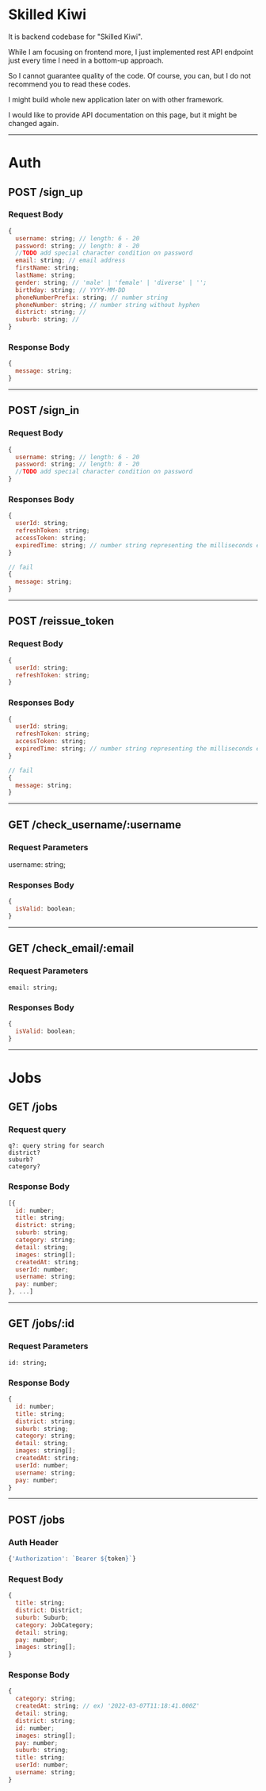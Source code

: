 # Skilled Kiwi

It is backend codebase for "Skilled Kiwi".

While I am focusing on frontend more, I just implemented rest API endpoint just every time I need in a bottom-up approach.

So I cannot guarantee quality of the code. Of course, you can, but I do not recommend you to read these codes.

I might build whole new application later on with other framework.

I would like to provide API documentation on this page, but it might be changed again.

---

# Auth

## POST /sign_up

### Request Body

```js
{
  username: string; // length: 6 - 20
  password: string; // length: 8 - 20
  //TODO add special character condition on password
  email: string; // email address
  firstName: string;
  lastName: string;
  gender: string; // 'male' | 'female' | 'diverse' | '';
  birthday: string; // YYYY-MM-DD
  phoneNumberPrefix: string; // number string
  phoneNumber: string; // number string without hyphen
  district: string; //
  suburb: string; //
}
```

### Response Body

```js
{
  message: string;
}
```

---

## POST /sign_in

### Request Body

```js
{
  username: string; // length: 6 - 20
  password: string; // length: 8 - 20
  //TODO add special character condition on password
}
```

### Responses Body

```js
{
  userId: string;
  refreshToken: string;
  accessToken: string;
  expiredTime: string; // number string representing the milliseconds elapsed between 1 January 1970 00:00:00 UTC and the given date. Same as JS Date.getTime() return value.
}

// fail
{
  message: string;
}
```

---

## POST /reissue_token

### Request Body

```js
{
  userId: string;
  refreshToken: string;
}
```

### Responses Body

```js
{
  userId: string;
  refreshToken: string;
  accessToken: string;
  expiredTime: string; // number string representing the milliseconds elapsed between 1 January 1970 00:00:00 UTC and the given date. Same as JS Date.getTime() return value.
}

// fail
{
  message: string;
}
```

---

## GET /check_username/:username

### Request Parameters

username: string;

### Responses Body

```js
{
  isValid: boolean;
}
```

---

## GET /check_email/:email

### Request Parameters

```
email: string;
```

### Responses Body

```js
{
  isValid: boolean;
}
```

---

# Jobs

## GET /jobs

### Request query

```
q?: query string for search
district?
suburb?
category?
```

### Response Body

```js
[{
  id: number;
  title: string;
  district: string;
  suburb: string;
  category: string;
  detail: string;
  images: string[];
  createdAt: string;
  userId: number;
  username: string;
  pay: number;
}, ...]
```

---

## GET /jobs/:id

### Request Parameters

```
id: string;
```

### Response Body

```js
{
  id: number;
  title: string;
  district: string;
  suburb: string;
  category: string;
  detail: string;
  images: string[];
  createdAt: string;
  userId: number;
  username: string;
  pay: number;
}
```

---

## POST /jobs

### Auth Header

```js
{'Authorization': `Bearer ${token}`}
```

### Request Body

```js
{
  title: string;
  district: District;
  suburb: Suburb;
  category: JobCategory;
  detail: string;
  pay: number;
  images: string[];
}
```

### Response Body

```js
{
  category: string;
  createdAt: string; // ex) '2022-03-07T11:18:41.000Z'
  detail: string;
  district: string;
  id: number;
  images: string[];
  pay: number;
  suburb: string;
  title: string;
  userId: number;
  username: string;
}
```
